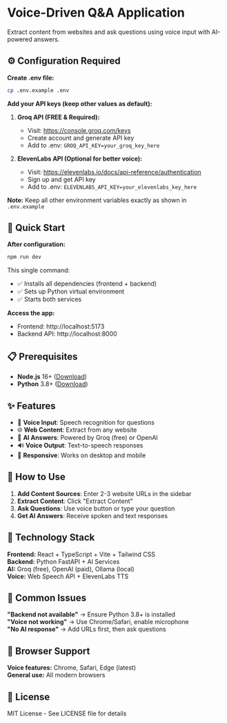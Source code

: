 # Voice-Driven Q&A Application

Extract content from websites and ask questions using voice input with AI-powered answers.

## ⚙️ Configuration Required

**Create .env file:**
```bash
cp .env.example .env
```

**Add your API keys (keep other values as default):**

1. **Groq API (FREE & Required):**
   - Visit: https://console.groq.com/keys
   - Create account and generate API key
   - Add to .env: `GROQ_API_KEY=your_groq_key_here`

2. **ElevenLabs API (Optional for better voice):**
   - Visit: https://elevenlabs.io/docs/api-reference/authentication
   - Sign up and get API key
   - Add to .env: `ELEVENLABS_API_KEY=your_elevenlabs_key_here`

**Note:** Keep all other environment variables exactly as shown in `.env.example`

## 🚀 Quick Start

**After configuration:**
```bash
npm run dev
```

This single command:
- ✅ Installs all dependencies (frontend + backend)
- ✅ Sets up Python virtual environment
- ✅ Starts both services

**Access the app:**
- Frontend: http://localhost:5173
- Backend API: http://localhost:8000

## 📋 Prerequisites

- **Node.js** 16+ ([Download](https://nodejs.org/))
- **Python** 3.8+ ([Download](https://python.org/))

## ✨ Features

- 🎤 **Voice Input**: Speech recognition for questions
- 🌐 **Web Content**: Extract from any website
- 🤖 **AI Answers**: Powered by Groq (free) or OpenAI
- 🔊 **Voice Output**: Text-to-speech responses
- 📱 **Responsive**: Works on desktop and mobile

## 🎯 How to Use

1. **Add Content Sources**: Enter 2-3 website URLs in the sidebar
2. **Extract Content**: Click "Extract Content" 
3. **Ask Questions**: Use voice button or type your question
4. **Get AI Answers**: Receive spoken and text responses

## 🧩 Technology Stack

**Frontend:** React + TypeScript + Vite + Tailwind CSS  
**Backend:** Python FastAPI + AI Services  
**AI:** Groq (free), OpenAI (paid), Ollama (local)  
**Voice:** Web Speech API + ElevenLabs TTS

## 🐛 Common Issues

**"Backend not available"** → Ensure Python 3.8+ is installed  
**"Voice not working"** → Use Chrome/Safari, enable microphone  
**"No AI response"** → Add URLs first, then ask questions  

## 📱 Browser Support

**Voice features:** Chrome, Safari, Edge (latest)  
**General use:** All modern browsers

## 📄 License

MIT License - See LICENSE file for details